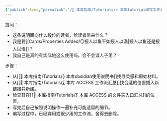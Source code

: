 ```yaml
---
{"publish":true,"permalink":"/🧰 本库指南/Tutorials/» 本库tutorial编写工作流.md","title":"» 本库tutorial编写工作流","created":"2022-08-07","modified":"2023-03-14","published":"2025-07-07T16:50:55.449+08:00","cssclasses":""}
---
```


提问：

- 这条说明面向什么段位的读者，给读者带来什么？
- 我是要[[Cards/Properties Added/🪞授人以鱼不如授人以渔\|授人以鱼还是授人以渔]]？
- 我自己是真的有实际地这么使用吗，会不会误人子弟？

步骤：

- 从[[🧰 本库指南/Tutorials/§ 本库obsidian使用说明书]]找寻灵感和原始材料。
- 从[[🧰 本库指南/Tutorials/∑ 本库 ACCESS 工作流汇总]]找合适的位置插入新链接并新建。
- 检查其在[[🧰 本库指南/Tutorials/∑ 本库 ACCESS 的文件夹入口汇总]]的位置。
- 写完后自己按照说明操作一遍补充可能遗留的细节。
- 编写过程中，已经弃用或很少用的工作流，舍得去删除。